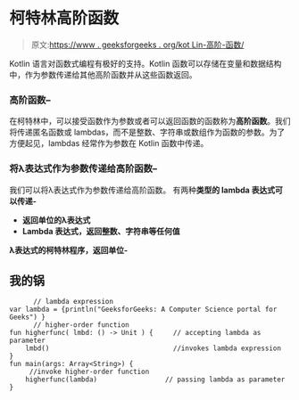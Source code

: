 # 柯特林高阶函数

> 原文:[https://www . geeksforgeeks . org/kot Lin-高阶-函数/](https://www.geeksforgeeks.org/kotlin-higher-order-functions/)

Kotlin 语言对函数式编程有极好的支持。Kotlin 函数可以存储在变量和数据结构中，作为参数传递给其他高阶函数并从这些函数返回。

### 高阶函数–

在柯特林中，可以接受函数作为参数或者可以返回函数的函数称为**高阶函数**。我们将传递匿名函数或 lambdas，而不是整数、字符串或数组作为函数的参数。为了方便起见，lambdas 经常作为参数在 Kotlin 函数中传递。

### 将λ表达式作为参数传递给高阶函数–

我们可以将λ表达式作为参数传递给高阶函数。
有两种**类型的 lambda 表达式可以传递-**

*   **返回单位的λ表达式**
*   **Lambda 表达式，返回整数、字符串等任何值**

****λ表达式的柯特林程序，返回单位-****

## **我的锅**

```
      // lambda expression
var lambda = {println("GeeksforGeeks: A Computer Science portal for Geeks") }
      // higher-order function
fun higherfunc( lmbd: () -> Unit ) {     // accepting lambda as parameter
    lmbd()                               //invokes lambda expression
}
fun main(args: Array<String>) {
     //invoke higher-order function
    higherfunc(lambda)                 // passing lambda as parameter
}
```